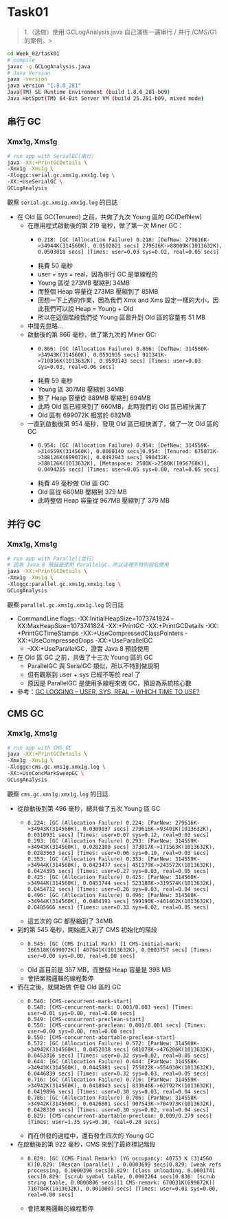 # Task01
> 1.（选做）使用 GCLogAnalysis.java 自己演练一遍串行 / 并行 /CMS/G1 的案例。>

```bash
cd Week_02/task01
# compile
javac -g GCLogAnalysis.java
# Java Version
java -version
java version "1.8.0_281"
Java(TM) SE Runtime Environment (build 1.8.0_281-b09)
Java HotSpot(TM) 64-Bit Server VM (build 25.281-b09, mixed mode)
```

## 串行 GC
### Xmx1g, Xms1g
```bash
# run app with SerialGC(串行）
java -XX:+PrintGCDetails \
-Xmx1g -Xms1g \
-Xloggc:serial.gc.xms1g.xmx1g.log \
-XX:+UseSerialGC \
GCLogAnalysis
```

觀察 `serial.gc.xms1g.xmx1g.log` 的日誌
- 在 Old 區 GC(Tenured) 之前，共做了九次 Young 區的 GC(DefNew)
    - 在應用程式啟動後的第 219 毫秒，做了第一次 Miner GC：
        - ```log
          0.218: [GC (Allocation Failure) 0.218: [DefNew: 279616K->34944K(314560K), 0.0502821 secs] 279616K->88009K(1013632K), 0.0503818 secs] [Times: user=0.03 sys=0.02, real=0.05 secs]
          ```
        - 耗費 50 毫秒
        - user + sys = real，因為串行 GC 是單線程的
        - Young 區從 273MB 壓縮到 34MB
        - 而整個 Heap 容量從 273MB 壓縮到了 85MB
        - 回想一下上週的作業，因為我們 Xmx and Xms 設定一樣的大小，因此我們可以說 Heap = Young + Old
        - 所以在這個階段我們從 Young 區晉升到 Old 區的容量有 51 MB
    - 中間先忽略...
    - 啟動後的第 866 毫秒，做了第九次的 Miner GC:
        - ```log
          0.866: [GC (Allocation Failure) 0.866: [DefNew: 314560K->34943K(314560K), 0.0591935 secs] 911341K->710816K(1013632K), 0.0593143 secs] [Times: user=0.03 sys=0.03, real=0.06 secs]
          ```
        - 耗費 59 毫秒
        - Young 區 307MB 壓縮到 34MB
        - 整了 Heap 容量從 889MB 壓縮到 694MB
        - 此時 Old 區已經來到了 660MB，此時我們的 Old 區已經快滿了
        - Old 區有 699072K 相當於 682MB
    - 一直到啟動後第 954 毫秒，發現 Old 區已經快滿了，做了一次 Old 區的 GC
        - ```
          0.954: [GC (Allocation Failure) 0.954: [DefNew: 314559K->314559K(314560K), 0.0000140 secs]0.954: [Tenured: 675872K->388126K(699072K), 0.0492943 secs] 990432K->388126K(1013632K), [Metaspace: 2580K->2580K(1056768K)], 0.0494255 secs] [Times: user=0.05 sys=0.00, real=0.05 secs]
          ```
        - 耗費 49 毫秒做 Old 區 GC
        - Old 區從 660MB 壓縮到 379 MB
        - 此時整個 Heap 容量從 967MB 壓縮到了 379 MB

## 并行 GC
### Xmx1g, Xms1g
```bash
# run app with Parallel(並行）
# 因為 Java 8 預設是使用 ParallelGC，所以這裡不特別指名使用
java -XX:+PrintGCDetails \
-Xmx1g -Xms1g \
-Xloggc:parallel.gc.xms1g.xmx1g.log \
GCLogAnalysis
```

觀察 `parallel.gc.xms1g.xmx1g.log` 的日誌
- CommandLine flags: -XX:InitialHeapSize=1073741824 -XX:MaxHeapSize=1073741824 -XX:+PrintGC -XX:+PrintGCDetails -XX:
  +PrintGCTimeStamps -XX:+UseCompressedClassPointers -XX:+UseCompressedOops -XX:+UseParallelGC
    - -XX:+UseParallelGC，證實 Java 8 預設使用
- 在 Old 區 GC 之前，共做了十三次 Young 區的 GC
    - ParallelGC 與 SerialGC 類似，所以不特別做說明
    - 但有觀察到 user + sys 已經不等於 real 了
    - 原因是 ParallelGC 是使用多線程來做 GC，預設為系統核心數
- 參考：[GC LOGGING – USER, SYS, REAL – WHICH TIME TO USE?](https://blog.gceasy.io/2016/04/06/gc-logging-user-sys-real-which-time-to-use/)

## CMS GC
### Xmx1g, Xms1g
```bash
# run app with CMS GC
java -XX:+PrintGCDetails \
-Xmx1g -Xms1g \
-Xloggc:cms.gc.xms1g.xmx1g.log \
-XX:+UseConcMarkSweepGC \
GCLogAnalysis
```

觀察 `cms.gc.xms1g.xmx1g.log` 的日誌
- 從啟動後到第 496 毫秒，總共做了五次 Young 區 GC
    - ```log
      0.224: [GC (Allocation Failure) 0.224: [ParNew: 279616K->34943K(314560K), 0.0309837 secs] 279616K->93401K(1013632K), 0.0310931 secs] [Times: user=0.07 sys=0.12, real=0.03 secs] 
      0.293: [GC (Allocation Failure) 0.293: [ParNew: 314559K->34943K(314560K), 0.0282108 secs] 373017K->171563K(1013632K), 0.0283563 secs] [Times: user=0.06 sys=0.10, real=0.03 secs]
      0.353: [GC (Allocation Failure) 0.353: [ParNew: 314559K->34944K(314560K), 0.0423477 secs] 451179K->243572K(1013632K), 0.0424395 secs] [Times: user=0.27 sys=0.03, real=0.05 secs]
      0.425: [GC (Allocation Failure) 0.425: [ParNew: 314560K->34944K(314560K), 0.0453744 secs] 523188K->319574K(1013632K), 0.0454712 secs] [Times: user=0.26 sys=0.03, real=0.04 secs]
      0.496: [GC (Allocation Failure) 0.496: [ParNew: 314560K->34944K(314560K), 0.0484191 secs] 599190K->401462K(1013632K), 0.0485666 secs] [Times: user=0.33 sys=0.02, real=0.05 secs]
      ```
    - 這五次的 GC 都壓縮到了 34MB
- 到的第 545 毫秒，開始進入到了 CMS 初始化的階段
    - ```log
      0.545: [GC (CMS Initial Mark) [1 CMS-initial-mark: 366518K(699072K)] 407641K(1013632K), 0.0003757 secs] [Times: user=0.00 sys=0.00, real=0.00 secs]
      ```
    - Old 區目前是 357 MB，而整個 Heap 容量是 398 MB
    - 會把業務邏輯的線程暫停
- 而在之後，就開始做 併發 Old 區的 GC
    - ```log
      0.546: [CMS-concurrent-mark-start]
      0.548: [CMS-concurrent-mark: 0.003/0.003 secs] [Times: user=0.01 sys=0.00, real=0.00 secs]
      0.549: [CMS-concurrent-preclean-start]
      0.550: [CMS-concurrent-preclean: 0.001/0.001 secs] [Times: user=0.00 sys=0.00, real=0.00 secs]
      0.550: [CMS-concurrent-abortable-preclean-start]
      0.572: [GC (Allocation Failure) 0.572: [ParNew: 314560K->34942K(314560K), 0.0452038 secs] 681078K->476206K(1013632K), 0.0453316 secs] [Times: user=0.32 sys=0.02, real=0.05 secs]
      0.644: [GC (Allocation Failure) 0.644: [ParNew: 314558K->34943K(314560K), 0.0445881 secs] 755822K->554030K(1013632K), 0.0446839 secs] [Times: user=0.32 sys=0.03, real=0.05 secs]
      0.716: [GC (Allocation Failure) 0.716: [ParNew: 314559K->34942K(314560K), 0.0418943 secs] 833646K->627927K(1013632K), 0.0419896 secs] [Times: user=0.30 sys=0.03, real=0.04 secs]
      0.786: [GC (Allocation Failure) 0.786: [ParNew: 314558K->34942K(314560K), 0.0426601 secs] 907543K->704973K(1013632K), 0.0428310 secs] [Times: user=0.30 sys=0.02, real=0.04 secs]
      0.829: [CMS-concurrent-abortable-preclean: 0.009/0.279 secs] [Times: user=1.35 sys=0.10, real=0.28 secs]
      ```
    - 而在併發的過程中，還有發生四次的 Young GC
- 在啟動後的第 922 毫秒，CMS 來到了最終標記階段
    - ```log
      0.829: [GC (CMS Final Remark) [YG occupancy: 40753 K (314560 K)]0.829: [Rescan (parallel) , 0.0003699 secs]0.829: [weak refs processing, 0.0000396 secs]0.829: [class unloading, 0.0001741 secs]0.829: [scrub symbol table, 0.0002264 secs]0.830: [scrub string table, 0.0000806 secs][1 CMS-remark: 670031K(699072K)] 710784K(1013632K), 0.0010007 secs] [Times: user=0.01 sys=0.00, real=0.00 secs]
      ```
    - 會把業務邏輯的線程暫停
